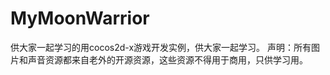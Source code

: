 MyMoonWarrior
=============

供大家一起学习的用cocos2d-x游戏开发实例，供大家一起学习。 声明：所有图片和声音资源都来自老外的开源资源，这些资源不得用于商用，只供学习用。

